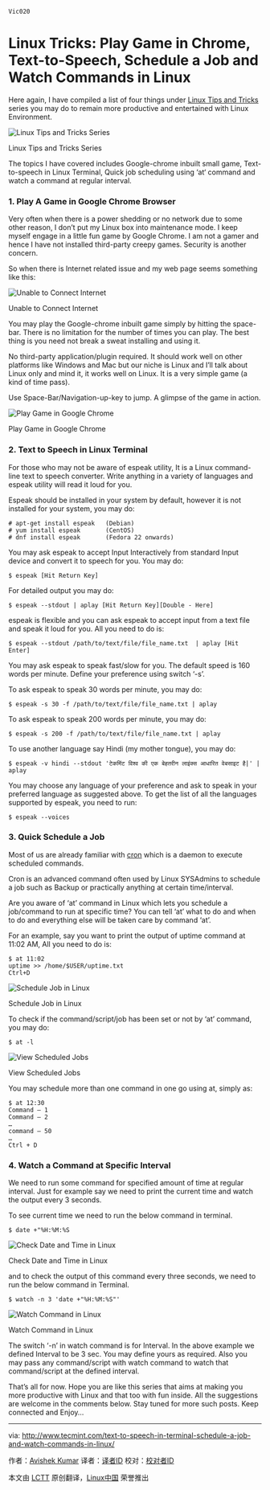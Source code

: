     Vic020

Linux Tricks: Play Game in Chrome, Text-to-Speech, Schedule a Job and Watch Commands in Linux
================================================================================
Here again, I have compiled a list of four things under [Linux Tips and Tricks][1] series you may do to remain more productive and entertained with Linux Environment.

![Linux Tips and Tricks Series](http://www.tecmint.com/wp-content/uploads/2015/08/Linux-Tips-and-Tricks.png)

Linux Tips and Tricks Series

The topics I have covered includes Google-chrome inbuilt small game, Text-to-speech in Linux Terminal, Quick job scheduling using ‘at‘ command and watch a command at regular interval.

### 1. Play A Game in Google Chrome Browser ###

Very often when there is a power shedding or no network due to some other reason, I don’t put my Linux box into maintenance mode. I keep myself engage in a little fun game by Google Chrome. I am not a gamer and hence I have not installed third-party creepy games. Security is another concern.

So when there is Internet related issue and my web page seems something like this:

![Unable to Connect Internet](http://www.tecmint.com/wp-content/uploads/2015/08/Unable-to-Connect-Internet.png)

Unable to Connect Internet

You may play the Google-chrome inbuilt game simply by hitting the space-bar. There is no limitation for the number of times you can play. The best thing is you need not break a sweat installing and using it.

No third-party application/plugin required. It should work well on other platforms like Windows and Mac but our niche is Linux and I’ll talk about Linux only and mind it, it works well on Linux. It is a very simple game (a kind of time pass).

Use Space-Bar/Navigation-up-key to jump. A glimpse of the game in action.

![Play Game in Google Chrome](http://www.tecmint.com/wp-content/uploads/2015/08/Play-Game-in-Google-Chrome.gif)

Play Game in Google Chrome

### 2. Text to Speech in Linux Terminal ###

For those who may not be aware of espeak utility, It is a Linux command-line text to speech converter. Write anything in a variety of languages and espeak utility will read it loud for you.

Espeak should be installed in your system by default, however it is not installed for your system, you may do:

    # apt-get install espeak   (Debian)
    # yum install espeak       (CentOS)
    # dnf install espeak       (Fedora 22 onwards)

You may ask espeak to accept Input Interactively from standard Input device and convert it to speech for you. You may do:

    $ espeak [Hit Return Key]

For detailed output you may do:

    $ espeak --stdout | aplay [Hit Return Key][Double - Here]

espeak is flexible and you can ask espeak to accept input from a text file and speak it loud for you. All you need to do is:

    $ espeak --stdout /path/to/text/file/file_name.txt  | aplay [Hit Enter] 

You may ask espeak to speak fast/slow for you. The default speed is 160 words per minute. Define your preference using switch ‘-s’.

To ask espeak to speak 30 words per minute, you may do:

    $ espeak -s 30 -f /path/to/text/file/file_name.txt | aplay

To ask espeak to speak 200 words per minute, you may do:

    $ espeak -s 200 -f /path/to/text/file/file_name.txt | aplay

To use another language say Hindi (my mother tongue), you may do:

    $ espeak -v hindi --stdout 'टेकमिंट विश्व की एक बेहतरीन लाइंक्स आधारित वेबसाइट है|' | aplay 

You may choose any language of your preference and ask to speak in your preferred language as suggested above. To get the list of all the languages supported by espeak, you need to run:

    $ espeak --voices

### 3. Quick Schedule a Job ###

Most of us are already familiar with [cron][2] which is a daemon to execute scheduled commands.

Cron is an advanced command often used by Linux SYSAdmins to schedule a job such as Backup or practically anything at certain time/interval.

Are you aware of ‘at’ command in Linux which lets you schedule a job/command to run at specific time? You can tell ‘at’ what to do and when to do and everything else will be taken care by command ‘at’.

For an example, say you want to print the output of uptime command at 11:02 AM, All you need to do is:

    $ at 11:02
    uptime >> /home/$USER/uptime.txt 
    Ctrl+D

![Schedule Job in Linux](http://www.tecmint.com/wp-content/uploads/2015/08/Schedule-Job-in-Linux.png)

Schedule Job in Linux

To check if the command/script/job has been set or not by ‘at’ command, you may do:

    $ at -l

![View Scheduled Jobs](http://www.tecmint.com/wp-content/uploads/2015/08/View-Scheduled-Jobs.png)

View Scheduled Jobs

You may schedule more than one command in one go using at, simply as:

    $ at 12:30
    Command – 1
    Command – 2
    …
    command – 50
    …
    Ctrl + D

### 4. Watch a Command at Specific Interval ###

We need to run some command for specified amount of time at regular interval. Just for example say we need to print the current time and watch the output every 3 seconds.

To see current time we need to run the below command in terminal.

    $ date +"%H:%M:%S

![Check Date and Time in Linux](http://www.tecmint.com/wp-content/uploads/2015/08/Check-Date-in-Linux.png)

Check Date and Time in Linux

and to check the output of this command every three seconds, we need to run the below command in Terminal.

    $ watch -n 3 'date +"%H:%M:%S"'

![Watch Command in Linux](http://www.tecmint.com/wp-content/uploads/2015/08/Watch-Command-in-Linux.gif)

Watch Command in Linux

The switch ‘-n’ in watch command is for Interval. In the above example we defined Interval to be 3 sec. You may define yours as required. Also you may pass any command/script with watch command to watch that command/script at the defined interval.

That’s all for now. Hope you are like this series that aims at making you more productive with Linux and that too with fun inside. All the suggestions are welcome in the comments below. Stay tuned for more such posts. Keep connected and Enjoy…

--------------------------------------------------------------------------------

via: http://www.tecmint.com/text-to-speech-in-terminal-schedule-a-job-and-watch-commands-in-linux/

作者：[Avishek Kumar][a]
译者：[译者ID](https://github.com/译者ID)
校对：[校对者ID](https://github.com/校对者ID)

本文由 [LCTT](https://github.com/LCTT/TranslateProject) 原创翻译，[Linux中国](https://linux.cn/) 荣誉推出

[a]:http://www.tecmint.com/author/avishek/
[1]:http://www.tecmint.com/tag/linux-tricks/
[2]:http://www.tecmint.com/11-cron-scheduling-task-examples-in-linux/
